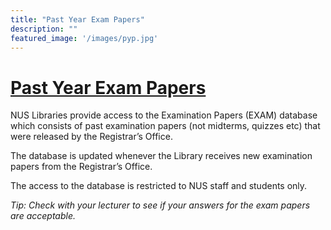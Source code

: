 ```yaml
---
title: "Past Year Exam Papers"
description: ""
featured_image: '/images/pyp.jpg'
---
```


# [Past Year Exam Papers](http://libportal.nus.edu.sg/frontend/exam-papers)

NUS Libraries provide access to the Examination Papers (EXAM) database which consists of past examination papers (not midterms, quizzes etc) that were released by the Registrar’s Office.

The database is updated whenever the Library receives new examination papers from the Registrar’s Office.

The access to the database is restricted to NUS staff and students only.

*Tip: Check with your lecturer to see if your answers for the exam papers are acceptable.*